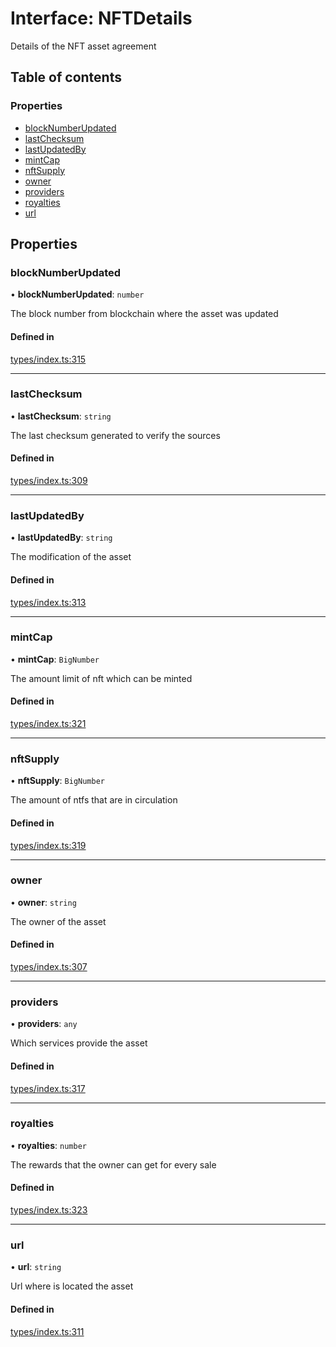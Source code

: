 # Interface: NFTDetails

Details of the NFT asset agreement

## Table of contents

### Properties

- [blockNumberUpdated](NFTDetails.md#blocknumberupdated)
- [lastChecksum](NFTDetails.md#lastchecksum)
- [lastUpdatedBy](NFTDetails.md#lastupdatedby)
- [mintCap](NFTDetails.md#mintcap)
- [nftSupply](NFTDetails.md#nftsupply)
- [owner](NFTDetails.md#owner)
- [providers](NFTDetails.md#providers)
- [royalties](NFTDetails.md#royalties)
- [url](NFTDetails.md#url)

## Properties

### blockNumberUpdated

• **blockNumberUpdated**: `number`

The block number from blockchain where the asset was updated

#### Defined in

[types/index.ts:315](https://github.com/nevermined-io/components-catalog/blob/b886bce/catalog/src/types/index.ts#L315)

___

### lastChecksum

• **lastChecksum**: `string`

The last checksum generated to verify the sources

#### Defined in

[types/index.ts:309](https://github.com/nevermined-io/components-catalog/blob/b886bce/catalog/src/types/index.ts#L309)

___

### lastUpdatedBy

• **lastUpdatedBy**: `string`

The modification of the asset

#### Defined in

[types/index.ts:313](https://github.com/nevermined-io/components-catalog/blob/b886bce/catalog/src/types/index.ts#L313)

___

### mintCap

• **mintCap**: `BigNumber`

The amount limit of nft which can be minted

#### Defined in

[types/index.ts:321](https://github.com/nevermined-io/components-catalog/blob/b886bce/catalog/src/types/index.ts#L321)

___

### nftSupply

• **nftSupply**: `BigNumber`

The amount of ntfs that are in circulation

#### Defined in

[types/index.ts:319](https://github.com/nevermined-io/components-catalog/blob/b886bce/catalog/src/types/index.ts#L319)

___

### owner

• **owner**: `string`

The owner of the asset

#### Defined in

[types/index.ts:307](https://github.com/nevermined-io/components-catalog/blob/b886bce/catalog/src/types/index.ts#L307)

___

### providers

• **providers**: `any`

Which services provide the asset

#### Defined in

[types/index.ts:317](https://github.com/nevermined-io/components-catalog/blob/b886bce/catalog/src/types/index.ts#L317)

___

### royalties

• **royalties**: `number`

The rewards that the owner can get for every sale

#### Defined in

[types/index.ts:323](https://github.com/nevermined-io/components-catalog/blob/b886bce/catalog/src/types/index.ts#L323)

___

### url

• **url**: `string`

Url where is located the asset

#### Defined in

[types/index.ts:311](https://github.com/nevermined-io/components-catalog/blob/b886bce/catalog/src/types/index.ts#L311)
